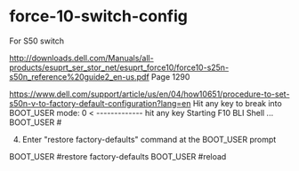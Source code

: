 # force-10-switch-config

For S50 switch

http://downloads.dell.com/Manuals/all-products/esuprt_ser_stor_net/esuprt_force10/force10-s25n-s50n_reference%20guide2_en-us.pdf
Page 1290

https://www.dell.com/support/article/us/en/04/how10651/procedure-to-set-s50n-v-to-factory-default-configuration?lang=en
Hit any key to break into BOOT_USER mode: 0 < ------------- hit any key
Starting F10 BLI Shell ...
BOOT_USER #

4. Enter "restore factory-defaults" command at the BOOT_USER prompt

BOOT_USER #restore factory-defaults
BOOT_USER #reload
